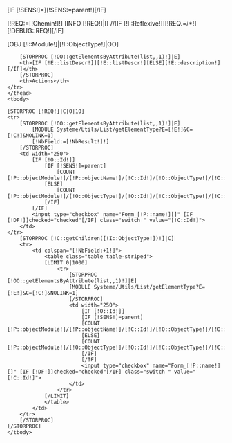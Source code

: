 [IF [!SENS!]=][!SENS:=parent!][/IF]

[!REQ:=[!Chemin!]!]
[INFO [!REQ!]|I]
//[IF [!I::Reflexive!]][!REQ.=/*!][!DEBUG::REQ!][/IF]

[OBJ [!I::Module!]|[!I::ObjectType!]|OO]
<div class="table-responsive">
<table class="table table-striped">
    <thead>
    <tr>

        [STORPROC [!OO::getElementsByAttribute(list,,1)!]|E]
        <th>[IF [!E::listDescr!]][!E::listDescr!][ELSE][!E::description!][/IF]</th>
        [/STORPROC]
        <th>Actions</th>
    </tr>
    </thead>
    <tbody>

    [STORPROC [!REQ!]|C|0|10]
    <tr>
        [STORPROC [!OO::getElementsByAttribute(list,,1)!]|E]
            [MODULE Systeme/Utils/List/getElementType?E=[!E!]&C=[!C!]&NOLINK=1]
            [!NbField:=[!NbResult!]!]
        [/STORPROC]
        <td width="250">
            [IF [!O::Id!]]
                [IF [!SENS!]=parent]
                    [COUNT [!P::objectModule!]/[!P::objectName!]/[!C::Id!]/[!O::ObjectType!]/[!O::Id!]|DF]
                [ELSE]
                    [COUNT [!P::objectModule!]/[!O::ObjectType!]/[!O::Id!]/[!C::ObjectType!]/[!C::Id!]|DF]
                [/IF]
            [/IF]
            <input type="checkbox" name="Form_[!P::name!][]" [IF [!DF!]]checked="checked"[/IF] class="switch " value="[!C::Id!]">
        </td>
    </tr>
        [STORPROC [!C::getChildren([!I::ObjectType!])!]|C]
        <tr>
            <td colspan="[!NbField:+1!]">
                <table class="table table-striped">
                [LIMIT 0|1000]
                    <tr>
                        [STORPROC [!OO::getElementsByAttribute(list,,1)!]|E]
                        [MODULE Systeme/Utils/List/getElementType?E=[!E!]&C=[!C!]&NOLINK=1]
                        [/STORPROC]
                        <td width="250">
                            [IF [!O::Id!]]
                            [IF [!SENS!]=parent]
                            [COUNT [!P::objectModule!]/[!P::objectName!]/[!C::Id!]/[!O::ObjectType!]/[!O::Id!]|DF]
                            [ELSE]
                            [COUNT [!P::objectModule!]/[!O::ObjectType!]/[!O::Id!]/[!C::ObjectType!]/[!C::Id!]|DF]
                            [/IF]
                            [/IF]
                            <input type="checkbox" name="Form_[!P::name!][]" [IF [!DF!]]checked="checked"[/IF] class="switch " value="[!C::Id!]">
                        </td>
                    </tr>
                [/LIMIT]
                </table>
            </td>
        </tr>
        [/STORPROC]
    [/STORPROC]
    </tbody>
</table>
</div>